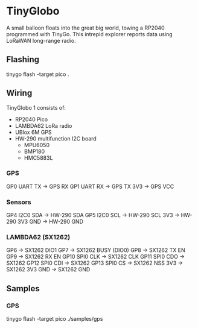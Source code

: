 # TinyGlobo

A small balloon floats into the great big world, towing a RP2040 programmed with TinyGo. This intrepid explorer reports data using LoRaWAN long-range radio.

## Flashing

tinygo flash -target pico .


## Wiring

TinyGlobo 1 consists of:

- RP2040 Pico
- LAMBDA62 LoRa radio
- UBlox 6M GPS
- HW-290 multifunction I2C board
    - MPU6050
    - BMP180
    - HMC5883L

### GPS
GP0 UART TX     -> GPS RX
GP1 UART RX     -> GPS TX
3V3             -> GPS VCC

### Sensors
GP4 I2C0 SDA    -> HW-290 SDA
GP5 I2C0 SCL    -> HW-290 SCL
3V3             -> HW-290 3V3
GND             -> HW-290 GND

### LAMBDA62 (SX1262)
GP6             -> SX1262 DIO1
GP7             -> SX1262 BUSY (DIO0)
GP8             -> SX1262 TX EN
GP9             -> SX1262 RX EN
GP10 SPI0 CLK   -> SX1262 CLK
GP11 SPI0 CDO   -> SX1262
GP12 SPI0 CDI   -> SX1262
GP13 SPI0 CS    -> SX1262 NSS
3V3             -> SX1262 3V3
GND             -> SX1262 GND


## Samples

### GPS

tinygo flash -target pico ./samples/gps


